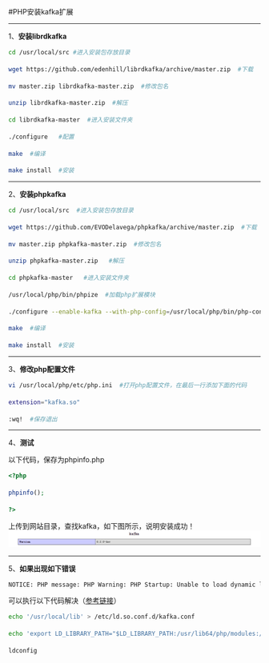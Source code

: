 #PHP安装kafka扩展

---

1、**安装librdkafka**
 
```bash
cd /usr/local/src #进入安装包存放目录

wget https://github.com/edenhill/librdkafka/archive/master.zip  #下载

mv master.zip librdkafka-master.zip  #修改包名

unzip librdkafka-master.zip  #解压

cd librdkafka-master  #进入安装文件夹

./configure   #配置

make  #编译

make install  #安装
```

---

2、**安装phpkafka**

```bash
cd /usr/local/src  #进入安装包存放目录

wget https://github.com/EVODelavega/phpkafka/archive/master.zip  #下载

mv master.zip phpkafka-master.zip  #修改包名

unzip phpkafka-master.zip   #解压

cd phpkafka-master   #进入安装文件夹

/usr/local/php/bin/phpize  #加载php扩展模块

./configure --enable-kafka --with-php-config=/usr/local/php/bin/php-config   #配置

make  #编译

make install  #安装
```

---

3、**修改php配置文件**

```bash
vi /usr/local/php/etc/php.ini  #打开php配置文件，在最后一行添加下面的代码

extension="kafka.so"

:wq!  #保存退出
```

---

4、**测试**

以下代码，保存为phpinfo.php

```php
<?php

phpinfo();

?>
```
上传到网站目录，查找kafka，如下图所示，说明安装成功！
![php-kafka.png](/public/imgs/php-kafka.png "php-kafka.png")
  
  ---
  
5、**如果出现如下错误**
```bash
NOTICE: PHP message: PHP Warning: PHP Startup: Unable to load dynamic library '/usr/lib64/php/modules/kafka.so' - librdkafka.so.1: cannot open shared object file: No such file or directory in Unknown on line 0
```
可以执行以下代码解决（[参考链接](https://github.com/salebab/phpkafka/issues/6)）

```bash
echo '/usr/local/lib' > /etc/ld.so.conf.d/kafka.conf

echo 'export LD_LIBRARY_PATH="$LD_LIBRARY_PATH:/usr/lib64/php/modules:/usr/local/lib"' >> /etc/profile

ldconfig
```